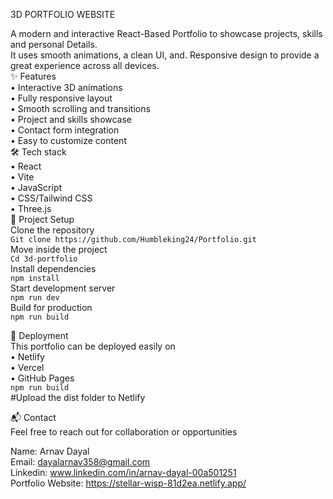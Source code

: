 3D PORTFOLIO WEBSITE

A modern and interactive React-Based Portfolio to showcase projects, skills and personal
Details.  
It uses smooth animations, a clean UI, and. Responsive design to provide a great experience across all devices.  
✨ Features  
•	Interactive 3D animations  
•	Fully responsive layout  
•	Smooth scrolling and transitions  
•	Project and skills showcase  
•	Contact form integration  
•	Easy to customize content  
🛠️  Tech stack  
•	React  
•	Vite  
•	JavaScript  
•	CSS/Tailwind CSS  
•	Three.js   
📂 Project Setup  
Clone the repository  
`Git clone https://github.com/Humbleking24/Portfolio.git`  
Move inside the project  
`Cd 3d-portfolio`  
Install dependencies  
`npm install`  
Start development server  
`npm run dev`  
Build for production  
`npm run build`  

🚀 Deployment  
This portfolio can be deployed easily on   
•	Netlify  
•	Vercel  
•	GitHub Pages  
`npm run build`  
#Upload the dist folder to Netlify  
  
📬 Contact  
Feel free to reach out for collaboration or opportunities  
  
Name: Arnav Dayal  
Email: dayalarnav358@gmail.com  
Linkedin: www.linkedin.com/in/arnav-dayal-00a501251  
Portfolio Website: https://stellar-wisp-81d2ea.netlify.app/  